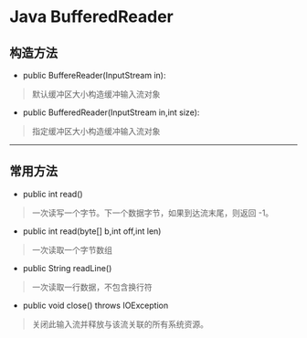 # Java BufferedReader

## 构造方法

* public BuffereReader(InputStream in):
> 默认缓冲区大小构造缓冲输入流对象

* public BufferedReader(InputStream in,int size):
> 指定缓冲区大小构造缓冲输入流对象
***

## 常用方法

* public int read()
> 一次读写一个字节。下一个数据字节，如果到达流末尾，则返回 -1。

* public int read(byte[] b,int off,int len)
> 一次读取一个字节数组

* public String readLine()
> 一次读取一行数据，不包含换行符

* public void close() throws IOException
> 关闭此输入流并释放与该流关联的所有系统资源。
